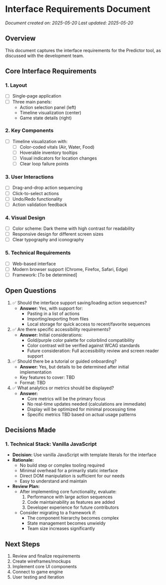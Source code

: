 # Interface Requirements Document

*Document created on: 2025-05-20*
*Last updated: 2025-05-20*

## Overview
This document captures the interface requirements for the Predictor tool, as discussed with the development team.

## Core Interface Requirements

### 1. Layout
- [ ] Single-page application
- [ ] Three main panels:
  - Action selection panel (left)
  - Timeline visualization (center)
  - Game state details (right)

### 2. Key Components
- [ ] Timeline visualization with:
  - [ ] Color-coded vitals (Air, Water, Food)
  - [ ] Hoverable inventory tooltips
  - [ ] Visual indicators for location changes
  - [ ] Clear loop failure points

### 3. User Interactions
- [ ] Drag-and-drop action sequencing
- [ ] Click-to-select actions
- [ ] Undo/Redo functionality
- [ ] Action validation feedback

### 4. Visual Design
- [ ] Color scheme: Dark theme with high contrast for readability
- [ ] Responsive design for different screen sizes
- [ ] Clear typography and iconography

### 5. Technical Requirements
- [ ] Web-based interface
- [ ] Modern browser support (Chrome, Firefox, Safari, Edge)
- [ ] Framework: [To be determined]

## Open Questions
1. ✅ Should the interface support saving/loading action sequences?
   - **Answer:** Yes, with support for:
     - Pasting in a list of actions
     - Importing/exporting from files
     - Local storage for quick access to recent/favorite sequences
2. ✅ Are there specific accessibility requirements?
   - **Answer:** Initial considerations:
     - Gold/purple color palette for colorblind compatibility
     - Color contrast will be verified against WCAG standards
     - Future consideration: Full accessibility review and screen reader support
3. ✅ Should there be a tutorial or guided onboarding?
   - **Answer:** Yes, but details to be determined after initial implementation
   - Key features to cover: TBD
   - Format: TBD
4. ✅ What analytics or metrics should be displayed?
   - **Answer:** 
     - Core metrics will be the primary focus
     - No real-time updates needed (calculations are immediate)
     - Display will be optimized for minimal processing time
     - Specific metrics TBD based on actual usage patterns

## Decisions Made

### 1. Technical Stack: Vanilla JavaScript
- **Decision:** Use vanilla JavaScript with template literals for the interface
- **Rationale:**
  - No build step or complex tooling required
  - Minimal overhead for a primarily static interface
  - Direct DOM manipulation is sufficient for our needs
  - Easy to understand and maintain
- **Review Plan:**
  - After implementing core functionality, evaluate:
    1. Performance with large action sequences
    2. Code maintainability as features are added
    3. Developer experience for future contributors
  - Consider migrating to a framework if:
    - The component hierarchy becomes complex
    - State management becomes unwieldy
    - Team size increases significantly

## Next Steps
1. Review and finalize requirements
2. Create wireframes/mockups
3. Implement core UI components
4. Connect to game engine
5. User testing and iteration
